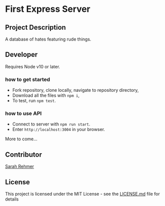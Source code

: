 # First Express Server

## Project Description
A database of hates featuring rude things. 

## Developer
Requires Node v10 or later.

### how to get started
* Fork repository, clone locally, navigate to repository directory,
* Download all the files with `npm i`,
* To test, run `npm test`. 

### how to use API
* Connect to server with `npm run start`.
* Enter `http://localhost:3004` in your browser.

More to come...

## Contributor
[Sarah Rehmer](https://github.com/Rehmsy)

## License
This project is licensed under the MIT License - see the [LICENSE.md](LICENSE.md) file for details
